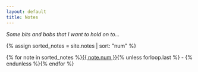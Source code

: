 ```yaml
---
layout: default
title: Notes
---
```


<script>
// Function to display a random note on page load
window.onload = function() {
  var noteCount = {{ site.notes | size }};
  var randomNote = Math.floor(Math.random() * noteCount) + 1;
  displayNote(randomNote);
};

function displayNote(number) {
  fetch('https://jeffreyfossett.com/notes/' + number + '.html')
    .then(response => response.text())
    .then(content => {
      document.getElementById('note-container').innerHTML = content;
    });
}
</script>

*Some bits and bobs that I want to hold on to...*

{% assign sorted_notes = site.notes | sort: "num" %}

{% for note in sorted_notes %}<a href="javascript:void(0);" onclick="displayNote('{{ note.num }}')">{{ note.num }}</a>{% unless forloop.last %} - {% endunless %}{% endfor %}  

<div id="note-container">
  <!-- Random note content will be displayed here on page load -->
</div>
